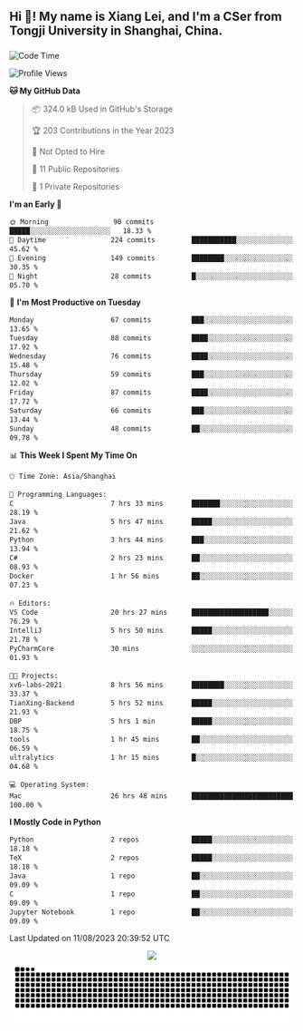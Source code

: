 <h2 align="left">Hi 👋! My name is Xiang Lei, and I'm a CSer from Tongji University in Shanghai, China.</h2>

###

<!--START_SECTION:waka-->
![Code Time](http://img.shields.io/badge/Code%20Time-122%20hrs%2024%20mins-blue)

![Profile Views](http://img.shields.io/badge/Profile%20Views-113-blue)

**🐱 My GitHub Data** 

> 📦 324.0 kB Used in GitHub's Storage 
 > 
> 🏆 203 Contributions in the Year 2023
 > 
> 🚫 Not Opted to Hire
 > 
> 📜 11 Public Repositories 
 > 
> 🔑 1 Private Repositories 
 > 
**I'm an Early 🐤** 

```text
🌞 Morning                90 commits          █████░░░░░░░░░░░░░░░░░░░░   18.33 % 
🌆 Daytime                224 commits         ███████████░░░░░░░░░░░░░░   45.62 % 
🌃 Evening                149 commits         ████████░░░░░░░░░░░░░░░░░   30.35 % 
🌙 Night                  28 commits          █░░░░░░░░░░░░░░░░░░░░░░░░   05.70 % 
```
📅 **I'm Most Productive on Tuesday** 

```text
Monday                   67 commits          ███░░░░░░░░░░░░░░░░░░░░░░   13.65 % 
Tuesday                  88 commits          ████░░░░░░░░░░░░░░░░░░░░░   17.92 % 
Wednesday                76 commits          ████░░░░░░░░░░░░░░░░░░░░░   15.48 % 
Thursday                 59 commits          ███░░░░░░░░░░░░░░░░░░░░░░   12.02 % 
Friday                   87 commits          ████░░░░░░░░░░░░░░░░░░░░░   17.72 % 
Saturday                 66 commits          ███░░░░░░░░░░░░░░░░░░░░░░   13.44 % 
Sunday                   48 commits          ██░░░░░░░░░░░░░░░░░░░░░░░   09.78 % 
```


📊 **This Week I Spent My Time On** 

```text
🕑︎ Time Zone: Asia/Shanghai

💬 Programming Languages: 
C                        7 hrs 33 mins       ███████░░░░░░░░░░░░░░░░░░   28.19 % 
Java                     5 hrs 47 mins       █████░░░░░░░░░░░░░░░░░░░░   21.62 % 
Python                   3 hrs 44 mins       ███░░░░░░░░░░░░░░░░░░░░░░   13.94 % 
C#                       2 hrs 23 mins       ██░░░░░░░░░░░░░░░░░░░░░░░   08.93 % 
Docker                   1 hr 56 mins        ██░░░░░░░░░░░░░░░░░░░░░░░   07.23 % 

🔥 Editors: 
VS Code                  20 hrs 27 mins      ███████████████████░░░░░░   76.29 % 
IntelliJ                 5 hrs 50 mins       █████░░░░░░░░░░░░░░░░░░░░   21.78 % 
PyCharmCore              30 mins             ░░░░░░░░░░░░░░░░░░░░░░░░░   01.93 % 

🐱‍💻 Projects: 
xv6-labs-2021            8 hrs 56 mins       ████████░░░░░░░░░░░░░░░░░   33.37 % 
TianXing-Backend         5 hrs 52 mins       █████░░░░░░░░░░░░░░░░░░░░   21.93 % 
DBP                      5 hrs 1 min         █████░░░░░░░░░░░░░░░░░░░░   18.75 % 
tools                    1 hr 45 mins        ██░░░░░░░░░░░░░░░░░░░░░░░   06.59 % 
ultralytics              1 hr 15 mins        █░░░░░░░░░░░░░░░░░░░░░░░░   04.68 % 

💻 Operating System: 
Mac                      26 hrs 48 mins      █████████████████████████   100.00 % 
```

**I Mostly Code in Python** 

```text
Python                   2 repos             █████░░░░░░░░░░░░░░░░░░░░   18.18 % 
TeX                      2 repos             █████░░░░░░░░░░░░░░░░░░░░   18.18 % 
Java                     1 repo              ██░░░░░░░░░░░░░░░░░░░░░░░   09.09 % 
C                        1 repo              ██░░░░░░░░░░░░░░░░░░░░░░░   09.09 % 
Jupyter Notebook         1 repo              ██░░░░░░░░░░░░░░░░░░░░░░░   09.09 % 
```




 Last Updated on 11/08/2023 20:39:52 UTC
<!--END_SECTION:waka-->

<div align="center">
  <img src="https://github-readme-stats.vercel.app/api?username=Lei00764&show_icons=true&theme=radical" />
 </div>

 <div align="center">

<picture>
  <source media="(prefers-color-scheme: dark)" srcset="https://raw.githubusercontent.com/Lei00764/Lei00764/output/github-contribution-grid-snake-dark.svg">
  <source media="(prefers-color-scheme: light)" srcset="https://raw.githubusercontent.com/Lei00764/Lei00764/output/github-contribution-grid-snake.svg">
  <img alt="github contribution grid snake animation" src="https://raw.githubusercontent.com/Lei00764/Lei00764/output/github-contribution-grid-snake.svg">
</picture>

</div>





